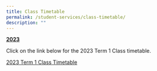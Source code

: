 ```yaml
---
title: Class Timetable
permalink: /student-services/class-timetable/
description: ""
---
```

<p><strong><u>2023</u></strong></p>
<p>Click on the link below for the 2023 Term 1 Class timetable.</p>
<p><a href="/files/2023_Sem1_Class TT_updated 160223_.pdf" target="_blank" rel="noopener">2023 Term 1 Class Timetable</a><br></p>